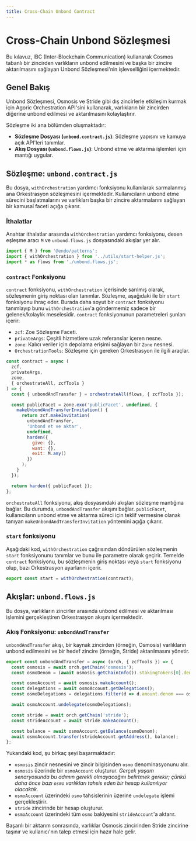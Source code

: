 ```yaml
---
title: Cross-Chain Unbond Contract
---
```


# Cross-Chain Unbond Sözleşmesi

Bu kılavuz, IBC (Inter-Blockchain Communication) kullanarak Cosmos tabanlı bir zincirden varlıkların unbond edilmesini ve başka bir zincire aktarılmasını sağlayan Unbond Sözleşmesi'nin işlevselliğini içermektedir.

## Genel Bakış

Unbond Sözleşmesi, Osmosis ve Stride gibi dış zincirlerle etkileşim kurmak için Agoric Orchestration API'sini kullanarak, varlıkların bir zincirden diğerine unbond edilmesi ve aktarılmasını kolaylaştırır.

Sözleşme iki ana bölümden oluşmaktadır:

- **Sözleşme Dosyası (`unbond.contract.js`)**: Sözleşme yapısını ve kamuya açık API'leri tanımlar.
- **Akış Dosyası (`unbond.flows.js`)**: Unbond etme ve aktarma işlemleri için mantığı uygular.

## Sözleşme: `unbond.contract.js`

Bu dosya, `withOrchestration` yardımcı fonksiyonu kullanılarak sarmalanmış ana Orkestrasyon sözleşmesini içermektedir. Kullanıcıların unbond etme sürecini başlatmalarını ve varlıkları başka bir zincire aktarmalarını sağlayan bir kamusal faceti açığa çıkarır.

### İthalatlar

Anahtar ithalatlar arasında `withOrchestration` yardımcı fonksiyonu, desen eşleşme aracı `M` ve `unbond.flows.js` dosyasındaki akışlar yer alır.

```js
import { M } from '@endo/patterns';
import { withOrchestration } from '../utils/start-helper.js';
import * as flows from './unbond.flows.js';
```

### `contract` Fonksiyonu

`contract` fonksiyonu, `withOrchestration` içerisinde sarılmış olarak, sözleşmenin giriş noktası olan  tanımlar. Sözleşme, aşağıdaki  ile bir `start` fonksiyonu ihraç eder. Burada daha soyut bir `contract` fonksiyonu tanımlayıp bunu `withOrchestration`'a göndermemiz sadece bir gelenek/kolaylık meselesidir. `contract` fonksiyonunun parametreleri şunları içerir:

- `zcf`: Zoe Sözleşme Faceti.
- `privateArgs`: Çeşitli hizmetlere uzak referanslar içeren nesne.
- `zone`: Kalıcı veriler için depolama erişimi sağlayan bir `Zone` nesnesi.
- `OrchestrationTools`: Sözleşme için gereken Orkestrasyon ile ilgili araçlar.

```js
const contract = async (
  zcf,
  privateArgs,
  zone,
  { orchestrateAll, zcfTools }
) => {
  const { unbondAndTransfer } = orchestrateAll(flows, { zcfTools });

  const publicFacet = zone.exo('publicFacet', undefined, {
    makeUnbondAndTransferInvitation() {
      return zcf.makeInvitation(
        unbondAndTransfer,
        'Unbond et ve aktar',
        undefined,
        harden({
          give: {},
          want: {},
          exit: M.any()
        })
      );
    }
  });

  return harden({ publicFacet });
};
```

`orchestrateAll` fonksiyonu, akış dosyasındaki akışları sözleşme mantığına bağlar. Bu durumda, `unbondAndTransfer` akışını bağlar. `publicFacet`, kullanıcıların unbond etme ve aktarma süreci için teklif vermesine olanak tanıyan `makeUnbondAndTransferInvitation` yöntemini açığa çıkarır.

### `start` fonksiyonu

Aşağıdaki kod, `withOrchestration` çağrısından döndürülen sözleşmenin `start` fonksiyonunu tanımlar ve bunu  ile parametre olarak geçirir. Temelde `contract` fonksiyonu, bu sözleşmenin giriş noktası veya `start` fonksiyonu olup, bazı Orkestrasyon ayarlarını içerir.

```js
export const start = withOrchestration(contract);
```

## Akışlar: `unbond.flows.js`

Bu dosya, varlıkların zincirler arasında unbond edilmesi ve aktarılması işlemini gerçekleştiren Orkestrasyon akışını içermektedir.

### Akış Fonksiyonu: `unbondAndTransfer`

`unbondAndTransfer` akışı, bir kaynak zincirden (örneğin, Osmosis) varlıkların unbond edilmesini ve bir hedef zincire (örneğin, Stride) aktarılmasını yönetir.

```js
export const unbondAndTransfer = async (orch, { zcfTools }) => {
  const osmosis = await orch.getChain('osmosis');
  const osmoDenom = (await osmosis.getChainInfo()).stakingTokens[0].denom;

  const osmoAccount = await osmosis.makeAccount();
  const delegations = await osmoAccount.getDelegations();
  const osmoDelegations = delegations.filter(d => d.amount.denom === osmoDenom);

  await osmoAccount.undelegate(osmoDelegations);

  const stride = await orch.getChain('stride');
  const strideAccount = await stride.makeAccount();

  const balance = await osmoAccount.getBalance(osmoDenom);
  await osmoAccount.transfer(strideAccount.getAddress(), balance);
};
```

Yukarıdaki kod, şu birkaç şeyi başarmaktadır:

- `osmosis` zincir nesnesini ve zincir bilgisinden `osmo` denominasyonunu alır.
- `osmosis` üzerinde bir `osmoAccount` oluşturur. _Gerçek yaşam senaryosunda bu adımın gerekli olmayacağını belirtmek gerekir; çünkü daha önce bazı `osmo` varlıkları tahsis eden bir hesap kullanılıyor olacaktık._
- `osmoAccount` üzerindeki `osmo` tahsislerinin üzerine `undelegate` işlemi gerçekleştirir.
- `stride` zincirinde bir hesap oluşturur.
- `osmoAccount` üzerindeki tüm `osmo` bakiyesini `strideAccount`'a aktarır.

Başarılı bir aktarım sonrasında, varlıklar Osmosis zincirinden Stride zincirine taşınır ve kullanıcı'nın talep etmesi için hazır hale gelir.